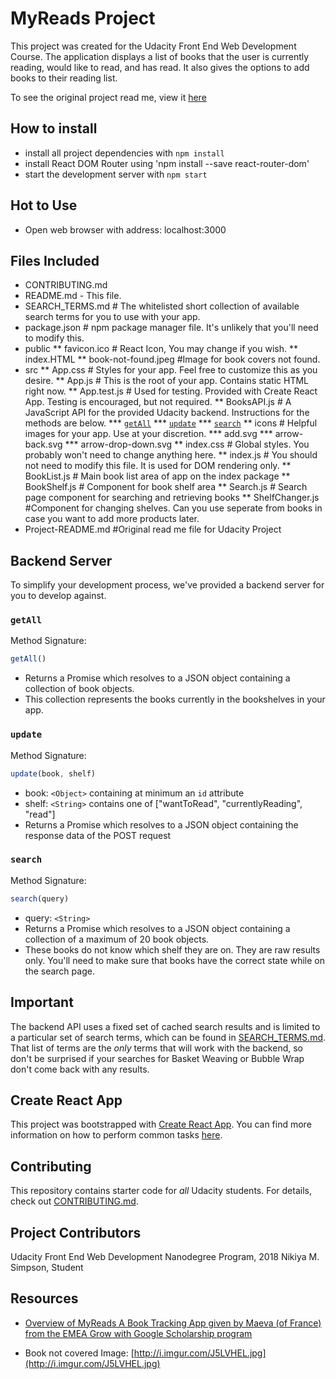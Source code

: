 # MyReads Project

This project was created for the Udacity Front End Web Development Course. The application displays a list of books that the user is currently reading, would like to read, and has read. It also gives the options to add books to their reading list.

To see the original project read me, view it [here](Project-README.md)

## How to install

* install all project dependencies with `npm install`
* install React DOM Router using 'npm install --save react-router-dom'
* start the development server with `npm start`

## Hot to Use
* Open web browser with address: localhost:3000

## Files Included

* CONTRIBUTING.md
* README.md - This file.
* SEARCH_TERMS.md # The whitelisted short collection of available search terms for you to use with your app.
* package.json # npm package manager file. It's unlikely that you'll need to modify this.
* public
** favicon.ico # React Icon, You may change if you wish.
** index.HTML
** book-not-found.jpeg #Image for book covers not found.
* src
** App.css # Styles for your app. Feel free to customize this as you desire.
** App.js # This is the root of your app. Contains static HTML right now.
** App.test.js # Used for testing. Provided with Create React App. Testing is encouraged, but not required.
** BooksAPI.js # A JavaScript API for the provided Udacity backend. Instructions for the methods are below.
*** [`getAll`](#getall)
*** [`update`](#update)
*** [`search`](#search)
** icons # Helpful images for your app. Use at your discretion.
*** add.svg
*** arrow-back.svg
*** arrow-drop-down.svg
** index.css # Global styles. You probably won't need to change anything here.
** index.js # You should not need to modify this file. It is used for DOM rendering only.
** BookList.js # Main book list area of app on the index package
** BookShelf.js # Component for book shelf area
** Search.js # Search page component for searching and retrieving books
** ShelfChanger.js #Component for changing shelves. Can you use seperate from books in case you want to add more products later.
* Project-README.md #Original read me file for Udacity Project

## Backend Server

To simplify your development process, we've provided a backend server for you to develop against.

### `getAll`

Method Signature:

```js
getAll()
```

* Returns a Promise which resolves to a JSON object containing a collection of book objects.
* This collection represents the books currently in the bookshelves in your app.

### `update`

Method Signature:

```js
update(book, shelf)
```

* book: `<Object>` containing at minimum an `id` attribute
* shelf: `<String>` contains one of ["wantToRead", "currentlyReading", "read"]  
* Returns a Promise which resolves to a JSON object containing the response data of the POST request

### `search`

Method Signature:

```js
search(query)
```

* query: `<String>`
* Returns a Promise which resolves to a JSON object containing a collection of a maximum of 20 book objects.
* These books do not know which shelf they are on. They are raw results only. You'll need to make sure that books have the correct state while on the search page.

## Important
The backend API uses a fixed set of cached search results and is limited to a particular set of search terms, which can be found in [SEARCH_TERMS.md](SEARCH_TERMS.md). That list of terms are the _only_ terms that will work with the backend, so don't be surprised if your searches for Basket Weaving or Bubble Wrap don't come back with any results.

## Create React App

This project was bootstrapped with [Create React App](https://github.com/facebookincubator/create-react-app). You can find more information on how to perform common tasks [here](https://github.com/facebookincubator/create-react-app/blob/master/packages/react-scripts/template/README.md).

## Contributing

This repository contains starter code for _all_ Udacity students.
For details, check out [CONTRIBUTING.md](CONTRIBUTING.md).

## Project Contributors
Udacity Front End Web Development Nanodegree Program, 2018
Nikiya M. Simpson, Student

## Resources
* [Overview of MyReads A Book Tracking App given by Maeva (of France) from the EMEA Grow with Google Scholarship program](https://youtu.be/i6L2jLHV9j8)

* Book not covered Image: [http://i.imgur.com/J5LVHEL.jpg](http://i.imgur.com/J5LVHEL.jpg)
